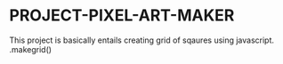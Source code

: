 # PROJECT-PIXEL-ART-MAKER
This project is basically entails creating grid of sqaures using javascript. .makegrid()
